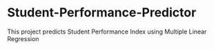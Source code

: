 # Student-Performance-Predictor
This project predicts Student Performance Index using Multiple Linear Regression
